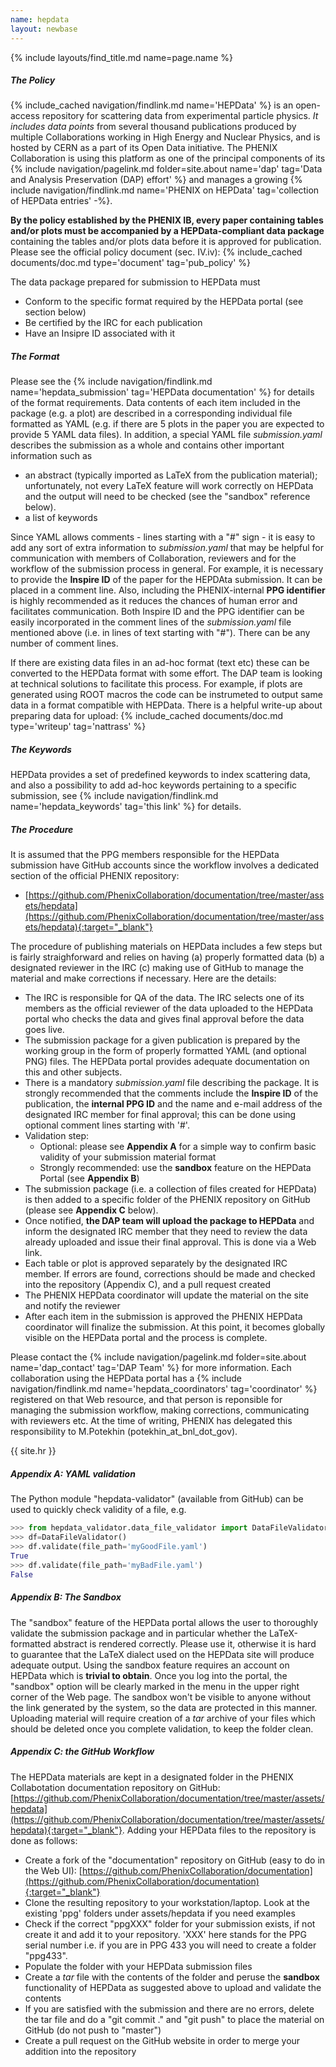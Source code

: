 ```yaml
---
name: hepdata
layout: newbase
---
```

{% include layouts/find_title.md name=page.name %}

##### The Policy
{% include_cached navigation/findlink.md name='HEPData' %} is an open-access repository for
scattering data from experimental particle physics. _It includes data points_ from several
thousand publications produced by multiple Collaborations working in High Energy and Nuclear Physics,
and is hosted by CERN as a part of its Open Data initiative.
The PHENIX Collaboration is using this platform as one of the principal components of its
{% include navigation/pagelink.md folder=site.about name='dap' tag='Data and Analysis Preservation (DAP) effort' %}
and manages a growing {% include navigation/findlink.md name='PHENIX on HEPData' tag='collection of HEPData entries' -%}.

**By the policy established by the PHENIX IB, every paper containing tables and/or plots must be
accompanied by a HEPData-compliant data package** containing the tables and/or plots data before it is approved
for publication. Please see the official policy document (sec. IV.iv):
{% include_cached documents/doc.md type='document' tag='pub_policy' %}

The data package prepared for submission to HEPData must
* Conform to the specific format required by the HEPData portal (see section below)
* Be certified by the IRC for each publication
* Have an Insipre ID associated with it

##### The Format
Please see the {% include navigation/findlink.md name='hepdata_submission' tag='HEPData documentation' %}
for details of the format requirements.
Data contents of each item included in the package (e.g. a plot) are described
in a corresponding individual file formatted as YAML (e.g. if there are 5 plots in the paper you are expected to
provide 5 YAML data files). In addition, a special YAML file *submission.yaml* describes the submission as a whole
and contains other important information such as
* an abstract (typically imported as LaTeX from the publication material); unfortunately, not every LaTeX feature
will work correctly on HEPData and the output will need to be checked (see the "sandbox" reference below).
* a list of keywords

Since YAML allows comments - lines starting with a "#" sign - it is easy to add any sort of
extra information to *submission.yaml* that may be helpful for communication with members
of Collaboration, reviewers and for the workflow of the submission process in general.
For example, it is necessary to provide the **Inspire ID** of the paper
for the HEPDAta submission. It can be placed in a comment line. Also, 
including the PHENIX-internal **PPG identifier** is highly recommended
as it reduces the chances of human error and facilitates communication.
Both Inspire ID and the PPG identifier can be easily incorporated
in the comment lines of the *submission.yaml* file mentioned above
(i.e. in lines of text starting with "#"). There can be any number of comment lines.

If there are existing data files in an ad-hoc format (text etc) these can be converted
to the HEPData format with some effort. The DAP team is looking at technical
solutions to facilitate this process. For example, if plots are generated
using ROOT macros the code can be instrumeted to output same
data in a format compatible with HEPData.
There is a helpful write-up about preparing data for upload:
{% include_cached documents/doc.md type='writeup' tag='nattrass' %}

##### The Keywords
HEPData provides a set of predefined keywords to index scattering data, and also a possibility
to add ad-hoc keywords pertaining to a specific submission, see
{% include navigation/findlink.md name='hepdata_keywords' tag='this link' %} for details.

##### The Procedure
It is assumed that the PPG members responsible for the HEPData submission have GitHub
accounts since the workflow involves a dedicated section of the  official PHENIX repository:
* [https://github.com/PhenixCollaboration/documentation/tree/master/assets/hepdata](https://github.com/PhenixCollaboration/documentation/tree/master/assets/hepdata){:target="_blank"}

The procedure of publishing materials on HEPData includes a few steps but is fairly straighforward
and relies on having (a) properly formatted data (b) a designated reviewer in the IRC (c) making
use of GitHub to manage the material and make corrections if necessary. Here are the details:
* The IRC is responsible for QA of the data. The IRC selects one of its members as the official
reviewer of the data uploaded to the HEPData portal who checks the data and gives final approval
before the data goes live.
* The submission package for a given publication is prepared by the working group in the form
of properly formatted YAML (and optional PNG) files.
The HEPData portal provides adequate documentation on this and other subjects.
* There is a mandatory *submission.yaml* file describing the package.
It is strongly recommended that the comments include the **Inspire ID** of the publication,
the **internal PPG ID** and the name and e-mail address of the designated IRC member for final approval;
this can be done using optional comment lines starting with '#'.
* Validation step:
   * Optional: please see **Appendix A** for a simple way to confirm basic validity
of your submission material format
   * Strongly recommended: use the **sandbox** feature on the HEPData Portal (see **Appendix B**)
* The submission package (i.e. a collection of files created for HEPData) is then added to a specific
folder of the PHENIX repository on GitHub (please see **Appendix C** below).
* Once notified, **the DAP team will upload the package to HEPData** and inform the designated
IRC member that they need to review the data already uploaded and issue their final approval.
This is done via a Web link.
* Each table or plot is approved separately by the designated IRC member. If errors are found, corrections
should be made and checked into the repository (Appendix C), and a pull request created
* The PHENIX HEPData coordinator will update the material on the site and notify the reviewer
* After each item in the submission is approved the PHENIX HEPData coordinator
will finalize the submission. At this point, it becomes globally visible on the HEPData portal
and the process is complete.

Please contact the {% include navigation/pagelink.md folder=site.about name='dap_contact' tag='DAP Team' %} for
more information. Each collaboration using the HEPData portal has a
{% include navigation/findlink.md name='hepdata_coordinators' tag='coordinator' %}
registered on that Web resource, and that person is reponsible for managing the submission workflow,
making corrections, communicating with reviewers etc. At the time of writing, PHENIX has delegated this
responsibility to M.Potekhin (potekhin_at_bnl_dot_gov).


{{ site.hr }}
##### Appendix A: YAML validation

The Python module "hepdata-validator" (available from GitHub) can be used to quickly check validity of a file, e.g.

```python
>>> from hepdata_validator.data_file_validator import DataFileValidator
>>> df=DataFileValidator()
>>> df.validate(file_path='myGoodFile.yaml')
True
>>> df.validate(file_path='myBadFile.yaml')
False
```

##### Appendix B: The Sandbox
The "sandbox" feature of the HEPData portal allows the user to thoroughly validate the
submission package and in particular whether the LaTeX-formatted abstract is rendered correctly.
Please use it, otherwise it is hard to guarantee that the LaTeX dialect used on the HEPData
site will produce adequate output. Using the sandbox feature requires an account on HEPData
which is **trivial to obtain**. Once you log into the portal, the "sandbox" option will be
clearly marked in the menu in the upper right corner of the Web page.
The sandbox won't be visible to anyone without the link generated by the system, so the data
are protected in this manner. Uploading material will require creation of a *tar* archive of your
files which should be deleted once you complete validation, to keep the folder clean.


##### Appendix C: the GitHub Workflow
The HEPData materials are kept in a designated folder in the PHENIX Collabotation documentation repository on GitHub:
[https://github.com/PhenixCollaboration/documentation/tree/master/assets/hepdata](https://github.com/PhenixCollaboration/documentation/tree/master/assets/hepdata){:target="_blank"}.
Adding your HEPData files to the repository is done as follows:
* Create a fork of the "documentation" repository on GitHub (easy to do in the Web UI): [https://github.com/PhenixCollaboration/documentation](https://github.com/PhenixCollaboration/documentation){:target="_blank"}
* Clone the resulting repository to your workstation/laptop.
Look at the existing 'ppg' folders under assets/hepdata if you need examples
* Check if the correct "ppgXXX" folder for your submission exists, if not create it and add it to your repository. 'XXX' here stands for the PPG serial number i.e. if you are in PPG 433 you will need to create a folder "ppg433".
* Populate the folder with your HEPData submission files
* Create a *tar* file with the contents of the folder and peruse the **sandbox** functionality of HEPData as suggested above
to upload and validate the contents
* If you are satisfied with the submission and there are no errors, delete the tar file and
do a "git commit ." and "git push" to place the material on GitHub (do not push to "master")
* Create a pull request on the GitHub website in order to merge your addition into the repository

